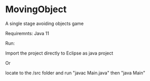 # MovingObject
A single stage avoiding objects game

Requiremnts: 
Java 11

Run:

Import the project directly to Eclipse as java project

Or

locate to the /src folder and run "javac Main.java" then "java Main"
